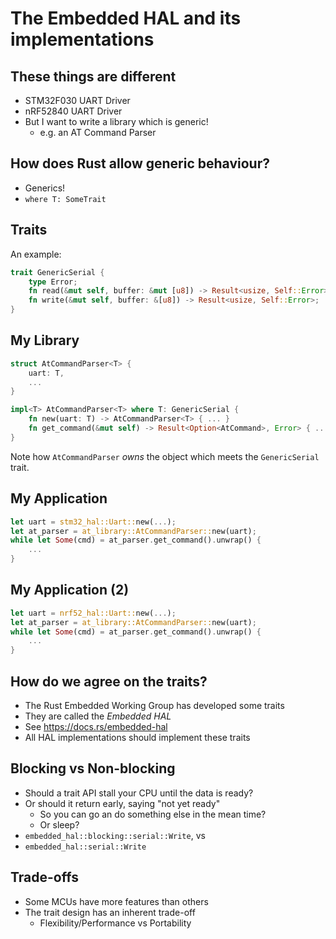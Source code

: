 # The Embedded HAL and its implementations

## These things are different

* STM32F030 UART Driver
* nRF52840 UART Driver
* But I want to write a library which is generic!
  * e.g. an AT Command Parser

## How does Rust allow generic behaviour?

* Generics!
* `where T: SomeTrait`

## Traits

An example:

```rust
trait GenericSerial {
    type Error;
    fn read(&mut self, buffer: &mut [u8]) -> Result<usize, Self::Error>;
    fn write(&mut self, buffer: &[u8]) -> Result<usize, Self::Error>;
}
```

## My Library

```rust ignore []
struct AtCommandParser<T> {
    uart: T,
    ...
}

impl<T> AtCommandParser<T> where T: GenericSerial {
    fn new(uart: T) -> AtCommandParser<T> { ... }
    fn get_command(&mut self) -> Result<Option<AtCommand>, Error> { ... }
}
```

Note how `AtCommandParser` *owns* the object which meets the `GenericSerial` trait.

## My Application

```rust ignore []
let uart = stm32_hal::Uart::new(...);
let at_parser = at_library::AtCommandParser::new(uart);
while let Some(cmd) = at_parser.get_command().unwrap() {
    ...
}
```

## My Application (2)

```rust ignore []
let uart = nrf52_hal::Uart::new(...);
let at_parser = at_library::AtCommandParser::new(uart);
while let Some(cmd) = at_parser.get_command().unwrap() {
    ...
}
```

## How do we agree on the traits?

* The Rust Embedded Working Group has developed some traits
* They are called the *Embedded HAL*
* See <https://docs.rs/embedded-hal>
* All HAL implementations should implement these traits

## Blocking vs Non-blocking

* Should a trait API stall your CPU until the data is ready?
* Or should it return early, saying "not yet ready"
  * So you can go an do something else in the mean time?
  * Or sleep?
* `embedded_hal::blocking::serial::Write`, vs
* `embedded_hal::serial::Write`

## Trade-offs

* Some MCUs have more features than others
* The trait design has an inherent trade-off
  * Flexibility/Performance vs Portability
